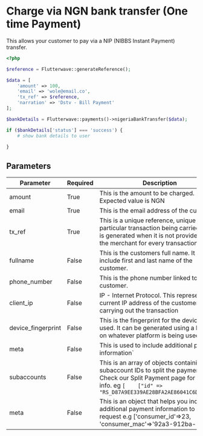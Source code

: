 # Charge via NGN bank transfer (One time Payment)

This allows your customer to pay via a NIP (NIBBS Instant Payment) transfer.

```php
<?php

$reference = Flutterwave::generateReference();

$data = [
    'amount' => 100,
    'email' => 'wole@email.co',
    'tx_ref' => $reference,
    'narration' => 'Dstv - Bill Payment'
];

$bankDetails = Flutterwave::payments()->nigeriaBankTransfer($data);

if ($bankDetails['status'] === 'success') {
    # show bank details to user
    
}
```

## Parameters

| Parameter          | Required | Description                                                                                                                                                        |
| ------------------ | -------- | ------------------------------------------------------------------------------------------------------------------------------------------------------------------ |
| amount             | True     | This is the amount to be charged. Expected value is NGN                                                                                                            |
| email              | True     | This is the email address of the customer.                                                                                                                         |
| tx_ref             | True     | This is a unique reference, unique to the particular transaction being carried out. It is generated when it is not provided by the merchant for every transaction. |
| fullname           | False    | This is the customers full name. It should include first and last name of the customer.                                                                            |
| phone_number       | False    | This is the phone number linked to the customer.                                                                                            |
| client_ip          | False    | IP - Internet Protocol. This represents the current IP address of the customer carrying out the transaction                                                        |
| device_fingerprint | False    | This is the fingerprint for the device being used. It can be generated using a library on whatever platform is being used.                                         |
| meta               | False    | This is used to include additional payment information`                                                                                                            |
| subaccounts        | False    | This is an array of objects containing the subaccount IDs to split the payment into. Check our Split Payment page for more info. eg ```[    ["id" => "RS_D87A9EE339AE28BFA2AE86041C6DE70E"]]```|
|meta | False | This is an object that helps you include additional payment information to your request e.g ['consumer_id'=>23, 'consumer_mac'=>'92a3-912ba-1192a']|
